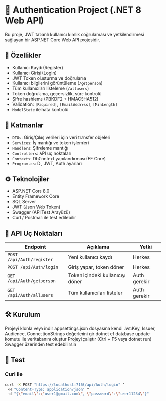 # 🔐 Authentication Project (.NET 8 Web API)

Bu proje, JWT tabanlı kullanıcı kimlik doğrulaması ve yetkilendirmesi sağlayan bir ASP.NET Core Web API projesidir.

## 🚀 Özellikler

- Kullanıcı Kaydı (Register)
- Kullanıcı Girişi (Login)
- JWT Token oluşturma ve doğrulama
- Kullanıcı bilgilerini görüntüleme (`/getperson`)
- Tüm kullanıcıları listeleme (`/allusers`)
- Token doğrulama, geçersizlik, süre kontrolü
- Şifre hashleme (PBKDF2 + HMACSHA512)
- Validation: `[Required]`, `[EmailAddress]`, `[MinLength]`
- `ModelState` ile hata kontrolü

## 🧩 Katmanlar

- `DTOs`: Giriş/Çıkış verileri için veri transfer objeleri
- `Services`: İş mantığı ve token işlemleri
- `Handlers`: Şifreleme mantığı
- `Controllers`: API uç noktaları
- `Contexts`: DbContext yapılandırması (EF Core)
- `Program.cs`: DI, JWT, Auth ayarları

## ⚙️ Teknolojiler

- ASP.NET Core 8.0
- Entity Framework Core
- SQL Server
- JWT (Json Web Token)
- Swagger (API Test Arayüzü)
- Curl / Postman ile test edilebilir

## 🔐 API Uç Noktaları

| Endpoint | Açıklama | Yetki |
|----------|----------|--------|
| `POST /api/Auth/register` | Yeni kullanıcı kaydı | Herkes |
| `POST /api/Auth/login` | Giriş yapar, token döner | Herkes |
| `GET /api/Auth/getperson` | Token içindeki kullanıcıyı döner | Auth gerekir |
| `GET /api/Auth/allusers` | Tüm kullanıcıları listeler | Auth gerekir |

## 🛠 Kurulum

Projeyi klonla veya indir
appsettings.json dosyasına kendi Jwt:Key, Issuer, Audience, ConnectionStrings değerlerini gir
dotnet ef database update komutu ile veritabanını oluştur
Projeyi çalıştır (Ctrl + F5 veya dotnet run)
Swagger üzerinden test edebilirsin

## 🧪 Test

### Curl ile

```bash
curl -X POST "https://localhost:7163/api/Auth/login" ^
 -H "Content-Type: application/json" ^
 -d "{\"email\":\"user1@gmail.com\", \"password\":\"user11234\"}"